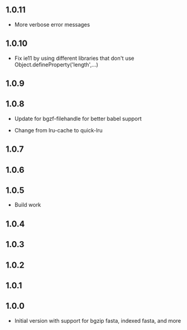 ## 1.0.11

- More verbose error messages

## 1.0.10

- Fix ie11 by using different libraries that don't use Object.defineProperty('length',...)

## 1.0.9
## 1.0.8

- Update for bgzf-filehandle for better babel support

- Change from lru-cache to quick-lru


## 1.0.7
## 1.0.6
## 1.0.5

- Build work

## 1.0.4
## 1.0.3
## 1.0.2
## 1.0.1
## 1.0.0

- Initial version with support for bgzip fasta, indexed fasta, and more
